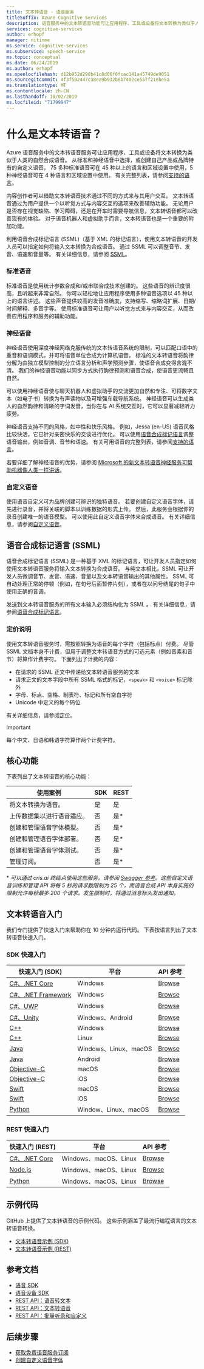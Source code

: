 ```yaml
---
title: 文本转语音 - 语音服务
titleSuffix: Azure Cognitive Services
description: 语音服务中的文本转语音功能可让应用程序、工具或设备将文本转换为类似于人类的自然合成语音。 从标准和神经语音中选择，或创建自己产品或品牌特有的自定义语音。 75 多种标准语音可在 45 种以上的语言和区域设置中使用，5 种神经语音可在 4 种语言和区域设置中使用。
services: cognitive-services
author: erhopf
manager: nitinme
ms.service: cognitive-services
ms.subservice: speech-service
ms.topic: conceptual
ms.date: 06/24/2019
ms.author: erhopf
ms.openlocfilehash: d12b952d298b41c8d06f0fcac141a45749de9051
ms.sourcegitcommit: 4f3f502447ca8ea9b932b8b7402ce557f21ebe5a
ms.translationtype: MT
ms.contentlocale: zh-CN
ms.lasthandoff: 10/02/2019
ms.locfileid: "71799947"
---
```

# <a name="what-is-text-to-speech"></a>什么是文本转语音？

Azure 语音服务中的文本转语音服务可让应用程序、工具或设备将文本转换为类似于人类的自然合成语音。 从标准和神经语音中选择，或创建自己产品或品牌特有的自定义语音。 75 多种标准语音可在 45 种以上的语言和区域设置中使用，5 种神经语音可在 4 种语言和区域设置中使用。 有关完整列表，请参阅[支持的语言](language-support.md#text-to-speech)。

内容创作者可以借助文本转语音技术通过不同的方式来与其用户交互。 文本转语音通过为用户提供一个以听觉方式与内容交互的选项来改善辅助功能。 无论用户是否存在视觉缺陷、学习障碍，还是在开车时需要导航信息，文本转语音都可以改善现有的体验。 对于语音机器人和虚拟助手而言，文本转语音也是一个重要的附加功能。


利用语音合成标记语言 (SSML)（基于 XML 的标记语言），使用文本转语音的开发人员可以指定如何将输入文本转换为合成语音。 通过 SSML 可以调整音节、发音、语速和音量等。 有关详细信息，请参阅 [SSML](#speech-synthesis-markup-language-ssml)。

### <a name="standard-voices"></a>标准语音

标准语音是使用统计参数合成和/或串联合成技术创建的。 这些语音的辨识度很高，且听起来非常自然。 你可以轻松地让应用程序使用多种语音选项以 45 种以上的语言讲述。 这些声音提供较高的发音准确度，支持缩写、缩略词扩展、日期/时间解释、多音字等。 使用标准语音可让用户以听觉方式来与内容交互，从而改善应用程序和服务的辅助功能。

### <a name="neural-voices"></a>神经语音

神经语音使用深度神经网络克服传统的文本转语音系统的限制，可以匹配口语中的重音和语调模式，并可将语音单位合成为计算机语音。 标准的文本转语音将韵律分解为由独立模型控制的分立语言分析和声学预测步骤，使语音合成变得含混不清。 我们的神经语音功能以同步方式执行韵律预测和语音合成，使语音更流畅且自然。

可以使用神经语音使与聊天机器人和虚拟助手的交流更加自然和专注、可将数字文本（如电子书）转换为有声读物以及可增强车载导航系统。 神经语音可以生成类人的自然韵律和清晰的字词发音，当你在与 AI 系统交互时，它可以显著减轻听力疲劳。

神经语音支持不同的风格，如中性和快乐风格。 例如，Jessa (en-US) 语音风格比较快活，它已针对亲密快乐的交谈进行优化。 可以使用[语音合成标记语言](speech-synthesis-markup.md)调整语音输出，例如音调、音节和语速。 有关可用语音的完整列表，请参阅[支持的语言](language-support.md#text-to-speech)。

若要详细了解神经语音的优势，请参阅 [Microsoft 的新文本转语音神经服务可帮助机器像人类一样讲话](https://azure.microsoft.com/blog/microsoft-s-new-neural-text-to-speech-service-helps-machines-speak-like-people/)。

### <a name="custom-voices"></a>自定义语音

使用语音自定义可为品牌创建可辨识的独特语音。 若要创建自定义语音字体，请先进行录音，并将关联的脚本以训练数据的形式上传。 然后，此服务会根据你的录音创建唯一的语音模型。 可以使用此自定义语音字体来合成语音。 有关详细信息，请参阅[自定义语音](how-to-customize-voice-font.md)。

## <a name="speech-synthesis-markup-language-ssml"></a>语音合成标记语言 (SSML)

语音合成标记语言 (SSML) 是一种基于 XML 的标记语言，可让开发人员指定如何使用文本转语音服务将输入文本转换为合成语音。 与纯文本相比，SSML 可让开发人员微调音节、发音、语速、音量以及文本转语音输出的其他属性。 SSML 可自动处理正常的停顿（例如，在句号后面暂停片刻），或者在以问号结尾的句子中使用正确的音调。

发送到文本转语音服务的所有文本输入必须结构化为 SSML 。 有关详细信息，请参阅[语音合成标记语言](speech-synthesis-markup.md)。

### <a name="pricing-note"></a>定价说明

使用文本转语音服务时，需按照转换为语音的每个字符（包括标点）付费。 尽管 SSML 文档本身不计费，但用于调整文本转语音方式的可选元素（例如音素和音节）将算作计费字符。 下面列出了计费的内容：

* 在请求的 SSML 正文中传递给文本转语音服务的文本
* 请求正文的文本字段中所有 SSML 格式的标记，`<speak>` 和 `<voice>` 标记除外
* 字母、标点、空格、制表符、标记和所有空白字符
* Unicode 中定义的每个码位

有关详细信息，请参阅[定价](https://azure.microsoft.com/pricing/details/cognitive-services/speech-services/)。

> [!IMPORTANT]
> 每个中文、日语和韩语字符算作两个计费字符。

## <a name="core-features"></a>核心功能

下表列出了文本转语音的核心功能：

| 使用案例 | SDK | REST |
|----------|-----|------|
| 将文本转换为语音。 | 是 | 是 |
| 上传数据集以进行语音适应。 | 否 | 是\* |
| 创建和管理语音字体模型。 | 否 | 是\* |
| 创建和管理语音字体部署。 | 否 | 是\* |
| 创建和管理语音字体测试。 | 否 | 是\* |
| 管理订阅。 | 否 | 是\* |

\* *可以通过 cris.ai 终结点使用这些服务。请参阅 [Swagger 参考](https://westus.cris.ai/swagger/ui/index)。这些自定义语音训练和管理 API 将每 5 秒的请求数限制为 25 个，而语音合成 API 本身实施的限制允许每秒最多 200 个请求。发生限制时，将通过消息标头发出通知。*

## <a name="get-started-with-text-to-speech"></a>文本转语音入门

我们专门提供了快速入门来帮助你在 10 分钟内运行代码。 下表按语言列出了文本转语音快速入门。

### <a name="sdk-quickstarts"></a>SDK 快速入门

| 快速入门 (SDK) | 平台 | API 参考 |
|------------|----------|---------------|
| [C#、.NET Core](quickstart-text-to-speech-dotnetcore.md) | Windows | [Browse](https://aka.ms/csspeech/csharpref) |
| [C#、.NET Framework](quickstart-text-to-speech-dotnet-windows.md) | Windows | [Browse](https://aka.ms/csspeech/csharpref) |
| [C#、UWP](quickstart-text-to-speech-csharp-uwp.md) | Windows | [Browse](https://aka.ms/csspeech/csharpref) |
| [C#、Unity](quickstart-text-to-speech-csharp-unity.md) | Windows、Android | [Browse](https://aka.ms/csspeech/csharpref) |
| [C++](quickstart-text-to-speech-cpp-windows.md) | Windows | [Browse](https://aka.ms/csspeech/cppref) |
| [C++](quickstart-text-to-speech-cpp-linux.md) | Linux | [Browse](https://aka.ms/csspeech/cppref) |
| [Java](quickstart-text-to-speech-java-jre.md) | Windows、Linux、macOS | [Browse](https://aka.ms/csspeech/javaref) |
| [Java](quickstart-text-to-speech-java-android.md) | Android | [Browse](https://aka.ms/csspeech/javaref) |
| [Objective-C](quickstart-text-to-speech-objectivec-macos.md) | macOS | [Browse](https://aka.ms/csspeech/objectivecref) |
| [Objective-C](quickstart-text-to-speech-objectivec-ios.md) | iOS | [Browse](https://aka.ms/csspeech/objectivecref) |
| [Swift](quickstart-text-to-speech-swift-macos.md) | macOS | [Browse](https://aka.ms/csspeech/objectivecref) |
| [Swift](quickstart-text-to-speech-swift-ios.md) | iOS | [Browse](https://aka.ms/csspeech/objectivecref) |
| [Python](quickstart-text-to-speech-python.md) | Window、Linux、macOS | [Browse](https://aka.ms/csspeech/pythonref) |

### <a name="rest-quickstarts"></a>REST 快速入门

| 快速入门 (REST) | 平台 | API 参考 |
|------------|----------|---------------|
| [C#、.NET Core](quickstart-dotnet-text-to-speech.md) | Windows、macOS、Linux | [Browse](https://docs.microsoft.com/azure/cognitive-services/speech-service/rest-apis) |
| [Node.js](quickstart-nodejs-text-to-speech.md) | Windows、macOS、Linux | [Browse](https://docs.microsoft.com/azure/cognitive-services/speech-service/rest-apis) |
| [Python](quickstart-python-text-to-speech.md) | Windows、macOS、Linux | [Browse](https://docs.microsoft.com/azure/cognitive-services/speech-service/rest-apis) |

## <a name="sample-code"></a>示例代码

GitHub 上提供了文本转语音的示例代码。 这些示例涵盖了最流行编程语言的文本转语音转换。

* [文本转语音示例 (SDK)](https://github.com/Azure-Samples/cognitive-services-speech-sdk)
* [文本转语音示例 (REST)](https://github.com/Azure-Samples/Cognitive-Speech-TTS)

## <a name="reference-docs"></a>参考文档

* [语音 SDK](speech-sdk-reference.md)
* [语音设备 SDK](speech-devices-sdk.md)
* [REST API：语音转文本](rest-speech-to-text.md)
* [REST API：文本转语音](rest-text-to-speech.md)
* [REST API：批量听录和自定义](https://westus.cris.ai/swagger/ui/index)

## <a name="next-steps"></a>后续步骤

* [获取免费语音服务订阅](get-started.md)
* [创建自定义语音字体](how-to-customize-voice-font.md)
